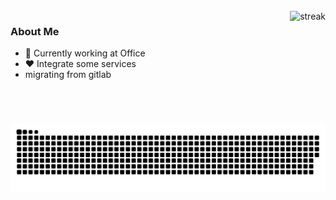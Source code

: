 <br>
<img align="right" src="https://github-readme-streak-stats.herokuapp.com/?user=akhyar41&theme=dark" alt="streak" height="180"/>

### About Me
- 👜 Currently working at Office
- ❤️ Integrate some services
- migrating from gitlab

<div align="center">
    <img src="https://raw.githubusercontent.com/akhyar41/Akhyar41/output/github-snake-dark.svg"
         alt="Animation">
</div>
